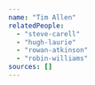```yaml
---
name: "Tim Allen"
relatedPeople:
  - "steve-carell"
  - "hugh-laurie"
  - "rowan-atkinson"
  - "robin-williams"
sources: []
---
```


